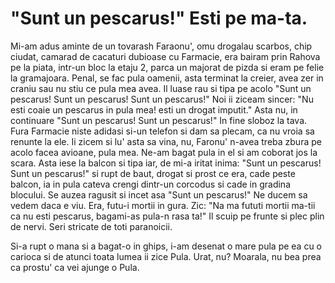 # "Sunt un pescarus!" Esti pe ma-ta.

Mi-am adus aminte de un tovarash Faraonu', omu drogalau scarbos, chip ciudat, camarad de cacaturi dubioase cu Farmacie, era bairam prin Rahova pe la piata, intr-un bloc la etaju 2, parca un majorat de pizda si eram pe felie la gramajoara. Penal, se fac pula oamenii, asta terminat la creier, avea zer in craniu sau nu stiu ce pula mea avea. Il luase rau si tipa pe acolo "Sunt un pescarus! Sunt un pescarus! Sunt un pescarus!" Noi ii ziceam sincer: "Nu esti coaie un pescarus in pula mea! esti un drogat imputit." Asta nu, in continuare "Sunt un pescarus! Sunt un pescarus!" In fine sloboz la tava. Fura Farmacie niste adidasi si-un telefon si dam sa plecam, ca nu vroia sa renunte la ele. Ii zicem si lu' asta sa vina, nu, Faronu' n-avea treba zbura pe acolo facea avioane, pula mea. Ne-am bagat pula in el si am coborat jos la scara. Asta iese la balcon si tipa iar, de mi-a iritat inima: "Sunt un pescarus! Sunt un pescarus!" si rupt de baut, drogat si prost ce era, cade peste balcon, ia in pula cateva crengi dintr-un corcodus si cade in gradina blocului. Se auzea ragusit si incet asa "Sunt un pescarus!" Ne ducem sa vedem daca e viu. Era, futu-i mortii in gura. Zic: "Na ma fututi mortii ma-tii ca nu esti pescarus, bagami-as pula-n rasa ta!" Il scuip pe frunte si plec plin de nervi. Seri stricate de toti paranoicii.

Si-a rupt o mana si a bagat-o in ghips, i-am desenat o mare pula pe ea cu o carioca si de atunci toata lumea ii zice Pula. Urat, nu? Moarala, nu bea prea ca prostu' ca vei ajunge o Pula.